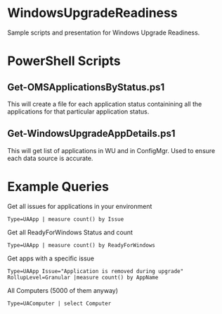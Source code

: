 # WindowsUpgradeReadiness
Sample scripts and presentation for Windows  Upgrade Readiness.

# PowerShell Scripts
Get-OMSApplicationsByStatus.ps1
-------------------------------
This will create a file for each application status containining all the applications for that particular application status.    

Get-WindowsUpgradeAppDetails.ps1
--------------------------------
This will get list of applications in WU and in ConfigMgr.  Used to ensure each data source is accurate.

# Example Queries
Get all issues for applications in your environment
```
Type=UAApp | measure count() by Issue
```

Get all ReadyForWindows Status and count
```
Type=UAApp | measure count() by ReadyForWindows
```

Get apps with a specific issue
```
Type=UAApp Issue="Application is removed during upgrade" RollupLevel=Granular |measure count() by AppName
```

All Computers (5000 of them anyway)
```
Type=UAComputer | select Computer
```
